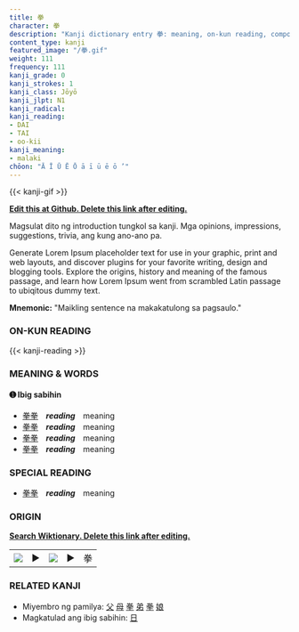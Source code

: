 ```yaml
---
title: 拳
character: 拳
description: "Kanji dictionary entry 拳: meaning, on-kun reading, compounds, origin, related kanji"
content_type: kanji
featured_image: "/拳.gif"
weight: 111
frequency: 111
kanji_grade: 0
kanji_strokes: 1
kanji_class: Jōyō
kanji_jlpt: N1
kanji_radical: 
kanji_reading: 
- DAI
- TAI
- oo-kii
kanji_meaning:
- malaki
chōon: "Ā Ī Ū Ē Ō ā ī ū ē ō ’"
---
```

[//]: # (Don't edit the line below. Kanji animated GIF code is automatically generated.)
{{< kanji-gif >}}

[//]: # (Edit below this line.)

**[Edit this at Github. Delete this link after editing.](https://github.com/tim0g/tim/tree/main/content/kanji/拳/index.md)**

Magsulat dito ng introduction tungkol sa kanji. Mga opinions, impressions, suggestions, trivia, ang kung ano-ano pa.

Generate Lorem Ipsum placeholder text for use in your graphic, print and web layouts, and discover plugins for your favorite writing, design and blogging tools. Explore the origins, history and meaning of the famous passage, and learn how Lorem Ipsum went from scrambled Latin passage to ubiqitous dummy text.
 
**Mnemonic:** "Maikling sentence na makakatulong sa pagsaulo."

### ON-KUN READING

[//]: # (Don't edit the line below. ON-KUN READING code is automatically generated.)
{{< kanji-reading >}}

### MEANING & WORDS

#### ➊ **Ibig sabihin**
  - [拳](../拳)[拳](../拳)　***reading***　meaning
  - [拳](../拳)[拳](../拳)　***reading***　meaning
  - [拳](../拳)[拳](../拳)　***reading***　meaning
  - [拳](../拳)[拳](../拳)　***reading***　meaning

### SPECIAL READING
  - [拳](../拳)[拳](../拳)　***reading***　meaning

### ORIGIN

**[Search Wiktionary. Delete this link after editing.](https://wiktionary.org/wiki/拳)**
<table class="kanji-table"><tr><td>
<img src="60px-拳-bronze.svg.png">
</td><td>▶</td><td>
<img src="60px-拳-oracle.svg.png">
</td><td>▶</td>
<td class="kanji-origin">拳</td>
</tr></table>

### RELATED KANJI
- Miyembro ng pamilya: [父](../父) [母](../母) [拳](../拳) [弟](../弟) [拳](../拳) [娘](../娘)
- Magkatulad ang ibig sabihin: [日](../日)
